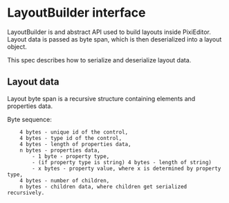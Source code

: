 # LayoutBuilder interface

LayoutBuilder is and abstract API used to build layouts inside PixiEditor.
Layout data is passed as byte span, which is then deserialized into a layout object.

This spec describes how to serialize and deserialize layout data.

## Layout data

Layout byte span is a recursive structure containing elements and properties data.

Byte sequence:
```
    4 bytes - unique id of the control,
    4 bytes - type id of the control,
    4 bytes - length of properties data,
    n bytes - properties data,
        - 1 byte - property type,
        - (if property type is string) 4 bytes - length of string)
        - x bytes - property value, where x is determined by property type,
    4 bytes - number of children,
    n bytes - children data, where children get serialized recursively.
```